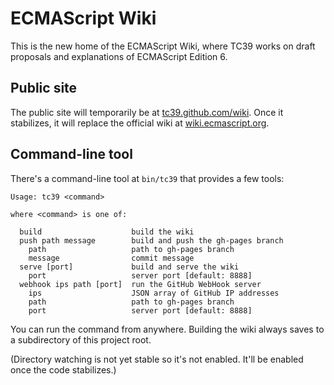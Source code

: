 # ECMAScript Wiki

This is the new home of the ECMAScript Wiki, where TC39 works on draft proposals and explanations of ECMAScript Edition 6.

## Public site

The public site will temporarily be at [tc39.github.com/wiki](http://tc39.github.com/wiki). Once it stabilizes, it will replace the official wiki at [wiki.ecmascript.org](http://wiki.ecmascript.org).

## Command-line tool

There's a command-line tool at `bin/tc39` that provides a few tools:

```
Usage: tc39 <command>

where <command> is one of:

  build                    build the wiki
  push path message        build and push the gh-pages branch
    path                   path to gh-pages branch
    message                commit message
  serve [port]             build and serve the wiki
    port                   server port [default: 8888]
  webhook ips path [port]  run the GitHub WebHook server
    ips                    JSON array of GitHub IP addresses
    path                   path to gh-pages branch
    port                   server port [default: 8888]
```

You can run the command from anywhere. Building the wiki always saves to a subdirectory of this project root.

(Directory watching is not yet stable so it's not enabled. It'll be enabled once the code stabilizes.)
